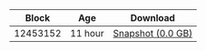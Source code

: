 |     Block   |     Age     |   Download  |
| ----------- | ----------- | ----------- |
|   12453152   |  11 hour | [Snapshot (0.0 GB)](https://s3.eu-central-1.amazonaws.com/w3coins.io/snapshots/akash-mainnet/akash_snapsot_latest.tar.lz4)  |
